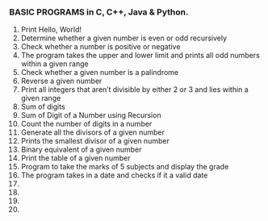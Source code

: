 ### BASIC PROGRAMS in C, C++, Java & Python.

1. Print Hello, World!
2. Determine whether a given number is even or odd recursively
3. Check whether a number is positive or negative
4. The program takes the upper and lower limit and prints all odd numbers within a given range
5. Check whether a given number is a palindrome
6. Reverse a given number
7. Print all integers that aren’t divisible by either 2 or 3 and lies within a given range
8. Sum of digits
9. Sum of Digit of a Number using Recursion
10. Count the number of digits in a number
11. Generate all the divisors of a given number
12. Prints the smallest divisor of a given number
13. Binary equivalent of a given number
14. Print the table of a given number
15. Program to take the marks of 5 subjects and display the grade
16. The program takes in a date and checks if it a valid date
17. 
18. 
19. 
20. 